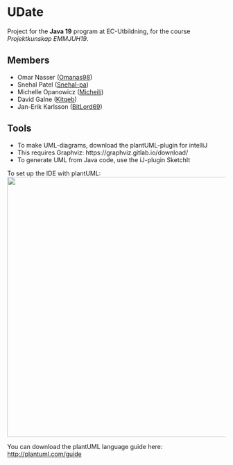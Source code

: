 # UDate

Project for the <b>Java 19</b> program at EC-Utbildning, for the course <i>Projektkunskap EMMJUH19</i>.

<h2>Members</h2>
<ul>
  <li>Omar Nasser (<a href='https://github.com/Omanas98'>Omanas98</a>)</li>
  <li>Snehal Patel (<a href='https://higtub-com/snehal-pa'>Snehal-pa</a>)</li>
  <li>Michelle Opanowicz (<a href='https://github.com/Micheili'>Micheili</a>)</li>
  <li>David Galne (<a href='https://github.com/kitqeb'>Kitqeb</a>)</li>
  <li>Jan-Erik Karlsson (<a href='https://github.com/bitlord69'>BitLord69</a>)</li>
</ul>

<h2>Tools</h2>
<ul>
  <li>To make UML-diagrams, download the plantUML-plugin for intelliJ</li>
  <li>This requires Graphviz: https://graphviz.gitlab.io/download/</li>
  <li>To generate UML from Java code, use the iJ-plugin SketchIt</li>
</ul>

To set up the IDE with plantUML:<br/>
<img src=http://bitlord69.se/extra_res/pu_install.png height="600px" />

You can download the plantUML language guide here: http://plantuml.com/guide


